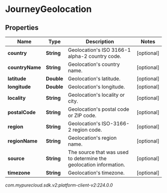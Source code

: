 # JourneyGeolocation


## Properties

| Name | Type | Description | Notes |
| ------------ | ------------- | ------------- | ------------- |
| **country** | **String** | Geolocation's ISO 3166-1 alpha-2 country code. |  [optional] |
| **countryName** | **String** | Geolocation's country name. |  [optional] |
| **latitude** | **Double** | Geolocation's latitude. |  [optional] |
| **longitude** | **Double** | Geolocation's longitude. |  [optional] |
| **locality** | **String** | Geolocation's locality or city. |  [optional] |
| **postalCode** | **String** | Geolocation's postal code or ZIP code. |  [optional] |
| **region** | **String** | Geolocation's ISO-3166-2 region code. |  [optional] |
| **regionName** | **String** | Geolocation's region name. |  [optional] |
| **source** | **String** | The source that was used to determine the geolocation information. |  [optional] |
| **timezone** | **String** | Geolocation's timezone. |  [optional] |




_com.mypurecloud.sdk.v2:platform-client-v2:224.0.0_

